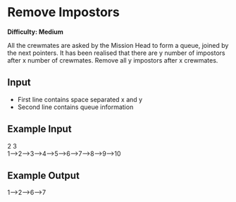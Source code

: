 # Remove Impostors

**Difficulty: Medium**

All the crewmates are asked by the Mission Head to form a queue, joined by the next pointers. It has been realised that there are y number of impostors after x number of crewmates. Remove all y impostors after x crewmates.

## Input

- First line contains space separated x and y
- Second line contains queue information

## Example Input

2 3 <br/>
1-->2-->3-->4-->5-->6-->7-->8-->9-->10

## Example Output

1-->2-->6-->7

